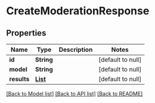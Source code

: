 # CreateModerationResponse
## Properties

| Name | Type | Description | Notes |
|------------ | ------------- | ------------- | -------------|
| **id** | **String** |  | [default to null] |
| **model** | **String** |  | [default to null] |
| **results** | [**List**](CreateModerationResponse_results_inner.md) |  | [default to null] |

[[Back to Model list]](../README.md#documentation-for-models) [[Back to API list]](../README.md#documentation-for-api-endpoints) [[Back to README]](../README.md)

